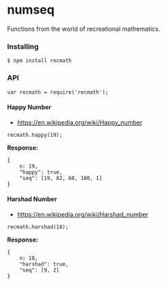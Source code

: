 # numseq
Functions from the world of recreational mathematics.

### Installing

    $ npm install recmath

### API

```
var recmath = require('recmath');
```

#### Happy Number

- https://en.wikipedia.org/wiki/Happy_number

```
recmath.happy(19);
```

**Response:**
```
{
    n: 19,
    "happy": true,
    "seq": [19, 82, 68, 100, 1]
}
```

#### Harshad Number

- https://en.wikipedia.org/wiki/Harshad_number

```
recmath.harshad(18);
```

**Response:**
```
{
    n: 18,
    "harshad": true,
    "seq": [9, 2]
}
```
